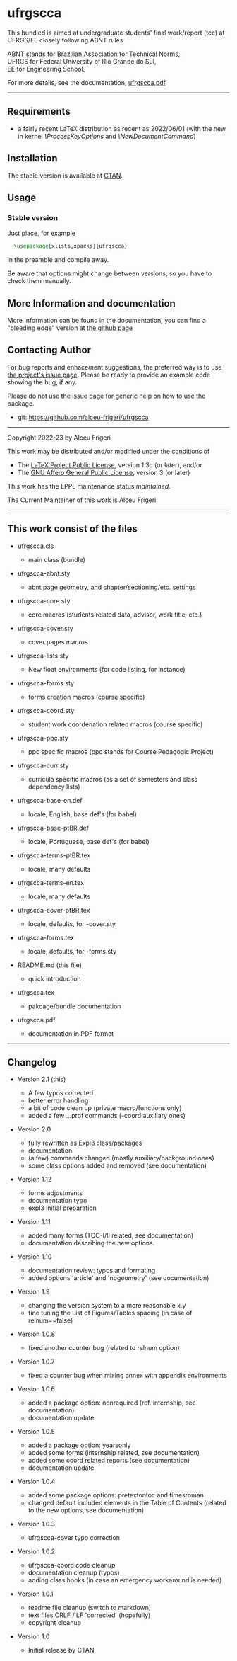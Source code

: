 ufrgscca
==========
This bundled is aimed at undergraduate students'
final work/report (tcc) at UFRGS/EE closely following ABNT rules

ABNT stands for Brazilian Association for Technical Norms, </br>
UFRGS for Federal University of Rio Grande do Sul, </br>
EE for Engineering School.

For more details, see the documentation,
[ufrgscca.pdf](http://mirrors.ctan.org/macros/latex/contrib/ufrgscca/doc/ufrgscca.pdf)

--------------

## Requirements
* a fairly recent LaTeX distribution as recent as 2022/06/01
(with the new in kernel *\ProcessKeyOptions* and *\NewDocumentCommand*)

## Installation
The stable version is available at [CTAN](https://ctan.org/pkg/ufrgscca).

## Usage
### Stable version
Just place, for example
```latex
  \usepackage[xlists,xpacks]{ufrgscca}
```

in the preamble and compile away.

Be aware that options might change between versions,
so you have to check them manually.

## More Information and documentation
More Information can be found in the documentation; you can find a  "bleeding edge" version
at [the github page](http://github.com/alceu-frigeri/ufrgscca)

## Contacting Author

For bug reports and enhacement suggestions, the preferred way is to use
[the project's issue page](https://github.com/alceu-frigeri/ufrgscca/issues).
Please be ready to provide an example code showing the bug, if any.

Please do not use the issue page for generic help on how to use the package.

* git: https://github.com/alceu-frigeri/ufrgscca

-------------
Copyright 2022-23 by Alceu Frigeri

 This work may be distributed and/or modified under the
 conditions of

 * The [LaTeX Project Public License](http://www.latex-project.org/lppl.txt), version 1.3c (or later), and/or
 * The [GNU Affero General Public License](https://www.gnu.org/licenses/agpl-3.0.html), version 3 (or later)

This work has the LPPL maintenance status *maintained*.

The Current Maintainer of this work is Alceu Frigeri

-------------
## This work consist of the files


* ufrgscca.cls
    - main class (bundle)

* ufrgscca-abnt.sty
    - abnt page geometry, and chapter/sectioning/etc. settings
* ufrgscca-core.sty
    - core macros (students related data, advisor, work title, etc.)
* ufrgscca-cover.sty
    - cover pages macros
* ufrgscca-lists.sty
    - New float environments (for code listing, for instance)
* ufrgscca-forms.sty
    - forms creation macros (course specific)
* ufrgscca-coord.sty
    - student work coordenation related macros (course specific)
* ufrgscca-ppc.sty
    - ppc specific macros (ppc stands for Course Pedagogic Project)
* ufrgscca-curr.sty
    - curricula specific macros (as a set of semesters and class dependency lists)

* ufrgscca-base-en.def
    - locale, English, base def's (for babel)
* ufrgscca-base-ptBR.def
    - locale, Portuguese, base def's (for babel)
* ufrgscca-terms-ptBR.tex
    - locale, many defaults
* ufrgscca-terms-en.tex
    - locale, many defaults
* ufrgscca-cover-ptBR.tex
    - locale, defaults, for -cover.sty
* ufrgscca-forms.tex
    - locale, defaults, for -forms.sty

* README.md  (this file)
    - quick introduction

* ufrgscca.tex
    - pakcage/bundle documentation
* ufrgscca.pdf
    - documentation in PDF format

-------------


## Changelog
* Version 2.1 (this)
    - A few typos corrected
    - better error handling
    - a bit of code clean up (private macro/functions only)
    - added a few \...prof commands (-coord auxiliary ones)

* Version 2.0 
    - fully rewritten as Expl3 class/packages
    - documentation
    - (a few) commands changed (mostly auxiliary/background ones)
    - some class options added and removed (see documentation)

* Version 1.12
    - forms adjustments
    - documentation typo
    - expl3 initial preparation

* Version 1.11
    - added many forms (TCC-I/II related, see documentation)
    - documentation describing the new options.

* Version 1.10
    - documentation review: typos and formating
	- added options 'article' and 'nogeometry' (see documentation)

* Version 1.9 
    - changing the version system to a more reasonable x.y 
    - fine tuning the List of Figures/Tables spacing (in case of relnum==false) 

* Version 1.0.8
    - fixed another counter bug (related to relnum option)

* Version 1.0.7
    - fixed a counter bug when mixing annex with appendix environments

* Version 1.0.6
    - added a package option: nonrequired (ref. internship, see documentation)
    - documentation update

* Version 1.0.5
    - added a package option: yearsonly
    - added some forms (internship related, see documentation)
    - added some coord related reports (see documentation)
    - documentation update

* Version 1.0.4
    - added some package options: pretextontoc and timesroman
    - changed default included elements in the Table of Contents (related to the new options, see documentation)

* Version 1.0.3
    - ufrgscca-cover typo correction

* Version 1.0.2
    - ufrgscca-coord code cleanup
    - documentation cleanup (typos)
    - adding class hooks (in case an emergency workaround is needed)

* Version 1.0.1
    - readme file cleanup (switch to markdown)
    - text files CRLF / LF 'corrected' (hopefully)
	- copyright cleanup

* Version 1.0
    - Initial release  by CTAN.

